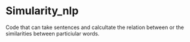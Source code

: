# Simularity_nlp

Code that can take sentences and calcultate the relation between or the similarities between particiular words.
